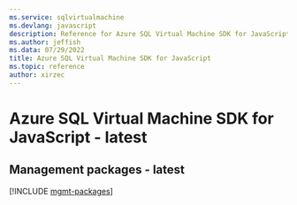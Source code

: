 ```yaml
---
ms.service: sqlvirtualmachine
ms.devlang: javascript
description: Reference for Azure SQL Virtual Machine SDK for JavaScript
ms.author: jeffish
ms.data: 07/29/2022
title: Azure SQL Virtual Machine SDK for JavaScript
ms.topic: reference
author: xirzec
---
```

# Azure SQL Virtual Machine SDK for JavaScript - latest

## Management packages - latest
[!INCLUDE [mgmt-packages](sql-virtual-machine-mgmt-index.md)]